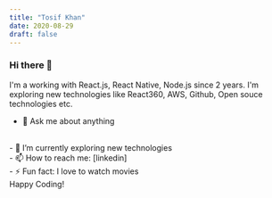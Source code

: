 ```yaml
---
title: "Tosif Khan"
date: 2020-08-29
draft: false
---
```

### Hi there 👋


I'm a working with React.js, React Native, Node.js since 2 years. I'm exploring new technologies like React360, AWS, Github, Open souce technologies etc. 
<br />
- 💬 Ask me about anything
<br />
- 🌱 I’m currently exploring new technologies
<br />
- 📫 How to reach me: [linkedin]
<br />
- ⚡ Fun fact: I love to watch movies

<br />
Happy Coding!

[linkedin]: https://www.linkedin.com/in/khantosif1993/